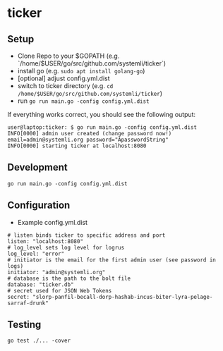 # ticker

## Setup 

  * Clone Repo to your $GOPATH (e.g. `/home/$USER/go/src/github.com/systemli/ticker`) 
  * install go (e.g. `sudo apt install golang-go`)
  * [optional] adjust config.yml.dist
  * switch to ticker directory (e.g. `cd /home/$USER/go/src/github.com/systemli/ticker`)
  * run `go run main.go -config config.yml.dist`

  If everything works correct, you should see the following output:
```
user@laptop:ticker: $ go run main.go -config config.yml.dist                      
INFO[0000] admin user created (change password now!)     email=admin@systemli.org password="ApasswordString"
INFO[0000] starting ticker at localhost:8080            
```

## Development

```
go run main.go -config config.yml.dist
```

## Configuration

  * Example config.yml.dist

```
# listen binds ticker to specific address and port
listen: "localhost:8080"
# log_level sets log level for logrus
log_level: "error"
# initiator is the email for the first admin user (see password in logs)
initiator: "admin@systemli.org"
# database is the path to the bolt file
database: "ticker.db"
# secret used for JSON Web Tokens
secret: "slorp-panfil-becall-dorp-hashab-incus-biter-lyra-pelage-sarraf-drunk"
```

## Testing

```
go test ./... -cover
```
